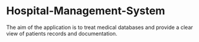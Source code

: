 # Hospital-Management-System
The aim of the application is to treat medical databases and provide a clear view of patients records and documentation. 

